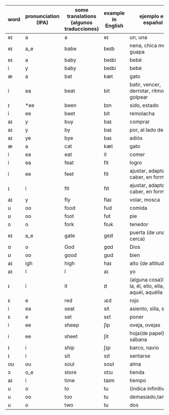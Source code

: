 |word|pronunciation (IPA)|some translations (algunos traducciones)|example in English|ejemplo en español|
|----|----|----|----|----|
|eɪ|a|a|eɪ|un, una|Take your car to a gas station|Lleva tu carro a una gasolinera|
|eɪ|a_e|babe|beɪb|nena, chica muy guapa|My wife is a babe|mi esposa es una nena|
|eɪ|a|baby|beɪbi|bebé|Our baby is so cute|Nuestra bebe es tan linda|
|i|y|baby|beɪbi|bebé|Our baby is so cute|Nuestra bebe es tan linda|
|æ|a|bat|kæt|gato|My cat sat on a bat|Mi gato se sentó en un murciélago|
|i|ea|beat|bit|batir, vencer, derrotar, ritmo, golpear|I beat the eggs with a fork|Bato los huevos con un tenedor|
|ɪ|*ee|been|bɪn|sido, estado|I have been sick|He estado enfermo|
|i|ee|beet|bit|remolacha|I eat beets|Como remolachas|
|aɪ|y|buy|baɪ|comprar|I'll go by the store to buy fish|Pasaré por la tienda a comprar pescado|
|aɪ|y|by|baɪ|por, al lado de|I'll go by the store to buy fish|Pasaré por la tienda a comprar pescado|
|aɪ|ye|bye|baɪ|adiós|I'll go by the store to buy fish|Pasaré por la tienda a comprar pescado|
|æ|a|cat|kæt|gato|My cat sat on a bat|Mi gato se sentó en un murciélago|
|i|ea|eat|it|comer|I eat beets|Como remolachas|
|i|ea|feat|fit|logro|Winning a gold medal is a great feat|Ganando el premio oro es un gran logro|
|i|ee|feet|fit|ajustar, adaptar, caber, en forma|My feet fit in my shoes|Mis pies caben en mis zapatos|
|ɪ|i|fit|fɪt|ajustar, adaptar, caber, en forma|My feet fit in my shoes|Mis pies caben en mis zapatos|
|aɪ|y|fly|flaɪ|volar, mosca|Watch the fly fly high|Mira la mosca volar alto|
|u|oo|food|fud|comida|The scriptures are food for the soul|Las Escrituras son alimento para el alma|
|ʊ|oo|foot|fʊt|pie|I stand on one foot|Estoy parado en un pie|
|o|o|fork|foɹk|tenedor|I beat the eggs with a fork|Bato los huevos con un tenedor|
|eɪ|a_e|gate|ɡeɪt|puerta (de una cerca)|I painted the gate in the fence|Pinté la puerta en la cerca|
|ɑ|o|God|ɡɑd|Dios|God is good|Dios es bueno|
|ʊ|oo|good|gʊd|bien|God is good|Dios es bueno|
|aɪ|igh|high|haɪ|alto (de altitud)|Watch the fly fly high|Mira la mosca volar alto|
|aɪ|I|I|aɪ|yo|I went by the store to buy fish|Pasé por la tienda a comprar pescado|
|ɪ|i|it|ɪt|(alguna cosa)lo, le, la, él, ello, ella, aquél, aquélla|Please give it to me|Por favor, damelo|
|ɛ|e|red|ɹɛd|rojo|I wear a red tie|Me llevo una corbata roja|
|i|ea|seat|sit|asiento, silla, sede|Please have a seat|Por favor, tome asiento|
|ɛ|e|set|sɛt|poner|I set the table|Puse la mesa|
|i|ee|sheep|ʃip|oveja, ovejas|The shepherd tends his sheep|El pastor cuida a sus ovejas|
|i|ee|sheet|ʃit|hoja(de papel), sábana|Please hand me that sheet of paper|Por favor, dame aquel hoja de papel|
|ɪ|i|ship|ʃɪp|barco, navio|I traveled by ship|Viajé en barco|
|ɪ|i|sit|sɪt|sentarse|Please sit down|Por favor, sientase|
|oʊ|ou|soul|soʊl|alma|The scriptures are food for the soul|Las Escrituras son alimento para el alma|
|ɔ|o_e|store|stɔɹ|tienda|I went by the store to buy fish|Pasé por la tienda a comprar pescado|
|aɪ|i|time|taɪm|tiempo|What time is it?|¿Qué hora es?|
|u|o|to|tu|(indica infinitivo)|I would like two sandwiches if it's not too much to ask|Me gustaría dos sándwiches si no es demasiado pedir|
|u|oo|too|tu|demasiado,tambien|I would like two sandwiches if it's not too much to ask|Me gustaría dos sándwiches si no es demasiado pedir|
|u|o|two|tu|dos|I would like two sandwiches if it's not too much to ask|Me gustaría dos sándwiches si no es demasiado pedir|
